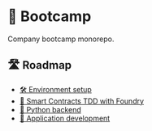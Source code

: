 # 🥾 Bootcamp

Company bootcamp monorepo.

## 🛣️ Roadmap

* [🛠️ Environment setup](./environment-setup/README.md)
* [🤖 Smart Contracts TDD with Foundry](./smart-contracts/README.md)
* [🐍 Python backend](./python/README.md)
* [🌈 Application development](./frontend/README.md)
